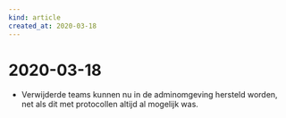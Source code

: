 ```yaml
---
kind: article
created_at: 2020-03-18
---
```


# 2020-03-18


* Verwijderde teams kunnen nu in de adminomgeving hersteld worden, net als dit met protocollen altijd al mogelijk was.
